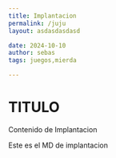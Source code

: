```yaml
---
title: Implantacion
permalink: /juju
layout: asdasdasdasd

date: 2024-10-10
author: sebas
tags: juegos,mierda

---
```


# TITULO

Contenido de Implantacion

Este es el MD de implantacion

